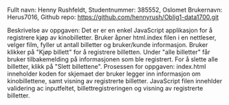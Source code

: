 Fullt navn: Henny Rushfeldt, Studentnummer: 385552, Oslomet Brukernavn: Herus7016, Github repo: https://github.com/hennyrush/Oblig1-data1700.git

Beskrivelse av oppgaven: Det er er en enkel JavaScript applikasjon for å registrere kjøp av kinobilletter. Bruker åpner html.index filen i en nettleser, velger film, fyller ut antall billetter og bruker/kunde informasjon. Bruker klikker på "Kjøp billett" for å registrere billetten. Under "alle billetter" får bruker tilbakemelding på informasjonen som ble registrert. For å slette alle billetter, klikk på "Slett billettene".
Prosessen for oppgaven: index.html inneholder koden for skjemaet der bruker legger inn informasjon om kinobillettene, samt visning av registrerte billetter. JavaScript filen innehlder validering ac inputfeltet, billettregistreringen og visning av registrerte billetter. 
